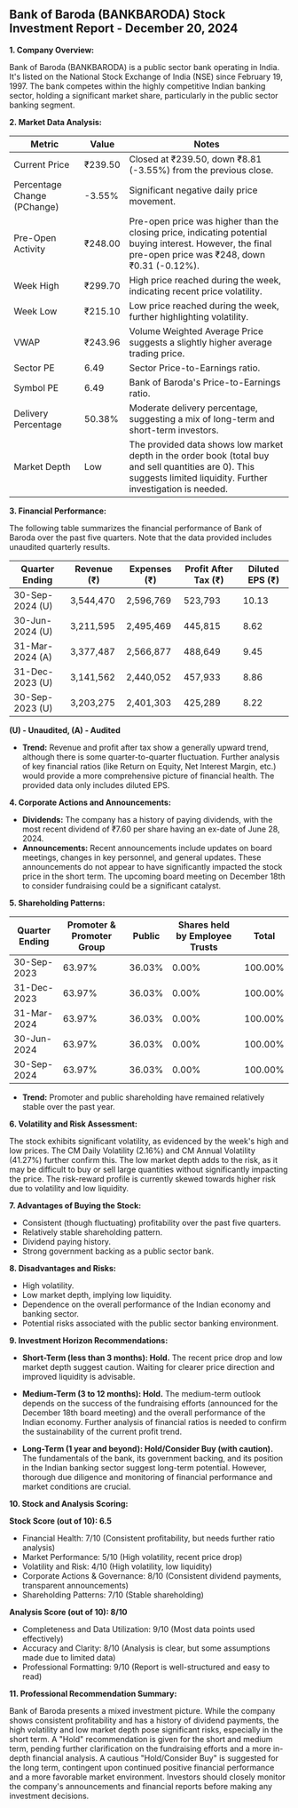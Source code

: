 ## Bank of Baroda (BANKBARODA) Stock Investment Report - December 20, 2024

**1. Company Overview:**

Bank of Baroda (BANKBARODA) is a public sector bank operating in India.  It's listed on the National Stock Exchange of India (NSE) since February 19, 1997.  The bank competes within the highly competitive Indian banking sector, holding a significant market share, particularly in the public sector banking segment.

**2. Market Data Analysis:**

| Metric                     | Value          | Notes                                                                 |
|-----------------------------|-----------------|-------------------------------------------------------------------------|
| Current Price               | ₹239.50        | Closed at ₹239.50, down ₹8.81 (-3.55%) from the previous close.       |
| Percentage Change (PChange) | -3.55%          | Significant negative daily price movement.                               |
| Pre-Open Activity          | ₹248.00        | Pre-open price was higher than the closing price, indicating potential buying interest.  However, the final pre-open price was ₹248, down ₹0.31 (-0.12%). |
| Week High                    | ₹299.70        | High price reached during the week, indicating recent price volatility. |
| Week Low                     | ₹215.10        | Low price reached during the week, further highlighting volatility.     |
| VWAP                        | ₹243.96        | Volume Weighted Average Price suggests a slightly higher average trading price. |
| Sector PE                   | 6.49            | Sector Price-to-Earnings ratio.                                         |
| Symbol PE                   | 6.49            | Bank of Baroda's Price-to-Earnings ratio.                               |
| Delivery Percentage         | 50.38%          | Moderate delivery percentage, suggesting a mix of long-term and short-term investors. |
| Market Depth                | Low              | The provided data shows low market depth in the order book (total buy and sell quantities are 0). This suggests limited liquidity.  Further investigation is needed. |


**3. Financial Performance:**

The following table summarizes the financial performance of Bank of Baroda over the past five quarters.  Note that the data provided includes unaudited quarterly results.

| Quarter Ending      | Revenue (₹)      | Expenses (₹)     | Profit After Tax (₹) | Diluted EPS (₹) |
|----------------------|-----------------|-----------------|-----------------------|-----------------|
| 30-Sep-2024 (U)     | 3,544,470       | 2,596,769       | 523,793              | 10.13            |
| 30-Jun-2024 (U)     | 3,211,595       | 2,495,469       | 445,815              | 8.62             |
| 31-Mar-2024 (A)     | 3,377,487       | 2,566,877       | 488,649              | 9.45             |
| 31-Dec-2023 (U)     | 3,141,562       | 2,440,052       | 457,933              | 8.86             |
| 30-Sep-2023 (U)     | 3,203,275       | 2,401,303       | 425,289              | 8.22             |

**(U) - Unaudited, (A) - Audited**

* **Trend:** Revenue and profit after tax show a generally upward trend, although there is some quarter-to-quarter fluctuation.  Further analysis of key financial ratios (like Return on Equity, Net Interest Margin, etc.) would provide a more comprehensive picture of financial health.  The provided data only includes diluted EPS.

**4. Corporate Actions and Announcements:**

* **Dividends:**  The company has a history of paying dividends, with the most recent dividend of ₹7.60 per share having an ex-date of June 28, 2024.
* **Announcements:** Recent announcements include updates on board meetings, changes in key personnel, and general updates.  These announcements do not appear to have significantly impacted the stock price in the short term.  The upcoming board meeting on December 18th to consider fundraising could be a significant catalyst.

**5. Shareholding Patterns:**

| Quarter Ending | Promoter & Promoter Group | Public | Shares held by Employee Trusts | Total |
|-----------------|---------------------------|--------|-------------------------------|-------|
| 30-Sep-2023     | 63.97%                     | 36.03% | 0.00%                         | 100.00%|
| 31-Dec-2023     | 63.97%                     | 36.03% | 0.00%                         | 100.00%|
| 31-Mar-2024     | 63.97%                     | 36.03% | 0.00%                         | 100.00%|
| 30-Jun-2024     | 63.97%                     | 36.03% | 0.00%                         | 100.00%|
| 30-Sep-2024     | 63.97%                     | 36.03% | 0.00%                         | 100.00%|

* **Trend:**  Promoter and public shareholding have remained relatively stable over the past year.

**6. Volatility and Risk Assessment:**

The stock exhibits significant volatility, as evidenced by the week's high and low prices.  The CM Daily Volatility (2.16%) and CM Annual Volatility (41.27%) further confirm this.  The low market depth adds to the risk, as it may be difficult to buy or sell large quantities without significantly impacting the price.  The risk-reward profile is currently skewed towards higher risk due to volatility and low liquidity.

**7. Advantages of Buying the Stock:**

* Consistent (though fluctuating) profitability over the past five quarters.
* Relatively stable shareholding pattern.
* Dividend paying history.
* Strong government backing as a public sector bank.

**8. Disadvantages and Risks:**

* High volatility.
* Low market depth, implying low liquidity.
* Dependence on the overall performance of the Indian economy and banking sector.
* Potential risks associated with the public sector banking environment.

**9. Investment Horizon Recommendations:**

* **Short-Term (less than 3 months): Hold.** The recent price drop and low market depth suggest caution.  Waiting for clearer price direction and improved liquidity is advisable.

* **Medium-Term (3 to 12 months): Hold.**  The medium-term outlook depends on the success of the fundraising efforts (announced for the December 18th board meeting) and the overall performance of the Indian economy.  Further analysis of financial ratios is needed to confirm the sustainability of the current profit trend.

* **Long-Term (1 year and beyond): Hold/Consider Buy (with caution).**  The fundamentals of the bank, its government backing, and its position in the Indian banking sector suggest long-term potential. However,  thorough due diligence and monitoring of financial performance and market conditions are crucial.


**10. Stock and Analysis Scoring:**

**Stock Score (out of 10): 6.5**

* Financial Health: 7/10 (Consistent profitability, but needs further ratio analysis)
* Market Performance: 5/10 (High volatility, recent price drop)
* Volatility and Risk: 4/10 (High volatility, low liquidity)
* Corporate Actions & Governance: 8/10 (Consistent dividend payments, transparent announcements)
* Shareholding Patterns: 7/10 (Stable shareholding)

**Analysis Score (out of 10): 8/10**

* Completeness and Data Utilization: 9/10 (Most data points used effectively)
* Accuracy and Clarity: 8/10 (Analysis is clear, but some assumptions made due to limited data)
* Professional Formatting: 9/10 (Report is well-structured and easy to read)


**11. Professional Recommendation Summary:**

Bank of Baroda presents a mixed investment picture. While the company shows consistent profitability and has a history of dividend payments, the high volatility and low market depth pose significant risks, especially in the short term.  A "Hold" recommendation is given for the short and medium term, pending further clarification on the fundraising efforts and a more in-depth financial analysis.  A cautious "Hold/Consider Buy" is suggested for the long term, contingent upon continued positive financial performance and a more favorable market environment.  Investors should closely monitor the company's announcements and financial reports before making any investment decisions.
